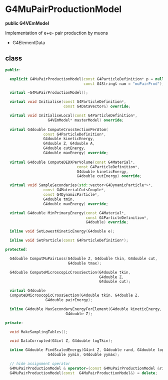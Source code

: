 <!-- G4MuPairProductionModel.md --- 
;; 
;; Description: 
;; Author: Hongyi Wu(吴鸿毅)
;; Email: wuhongyi@qq.com 
;; Created: 日 7月 15 08:29:12 2018 (+0800)
;; Last-Updated: 日 7月 15 08:31:45 2018 (+0800)
;;           By: Hongyi Wu(吴鸿毅)
;;     Update #: 2
;; URL: http://wuhongyi.cn -->

# G4MuPairProductionModel

**public G4VEmModel**

Implementation of e+e- pair production by muons

- G4ElementData



## class

```cpp
public:

  explicit G4MuPairProductionModel(const G4ParticleDefinition* p = nullptr,
                                   const G4String& nam = "muPairProd");

  virtual ~G4MuPairProductionModel();

  virtual void Initialise(const G4ParticleDefinition*, 
                          const G4DataVector&) override;

  virtual void InitialiseLocal(const G4ParticleDefinition*,
			       G4VEmModel* masterModel) override;
			
  virtual G4double ComputeCrossSectionPerAtom(
				 const G4ParticleDefinition*,
				 G4double kineticEnergy,
				 G4double Z, G4double A,
				 G4double cutEnergy,
				 G4double maxEnergy) override;
				 
  virtual G4double ComputeDEDXPerVolume(const G4Material*,
                                const G4ParticleDefinition*,
                                G4double kineticEnergy,
                                G4double cutEnergy) override;

  virtual void SampleSecondaries(std::vector<G4DynamicParticle*>*, 
				 const G4MaterialCutsCouple*,
				 const G4DynamicParticle*,
				 G4double tmin,
				 G4double maxEnergy) override;

  virtual G4double MinPrimaryEnergy(const G4Material*,
                                    const G4ParticleDefinition*,
                                    G4double) override;

  inline void SetLowestKineticEnergy(G4double e);

  inline void SetParticle(const G4ParticleDefinition*);

protected:

  G4double ComputMuPairLoss(G4double Z, G4double tkin, G4double cut,
                            G4double tmax);

  G4double ComputeMicroscopicCrossSection(G4double tkin,
                                          G4double Z,
                                          G4double cut);

  virtual G4double 
  ComputeDMicroscopicCrossSection(G4double tkin, G4double Z,
				  G4double pairEnergy);

  inline G4double MaxSecondaryEnergyForElement(G4double kineticEnergy,
					       G4double Z);

private:

  void MakeSamplingTables();

  void DataCorrupted(G4int Z, G4double logTkin);

  inline G4double FindScaledEnergy(G4int Z, G4double rand, G4double logTkin,
				   G4double yymin, G4double yymax); 

  // hide assignment operator
  G4MuPairProductionModel & operator=(const G4MuPairProductionModel &right) = delete;
  G4MuPairProductionModel(const  G4MuPairProductionModel&) = delete;
```

<!-- G4MuPairProductionModel.md ends here -->
